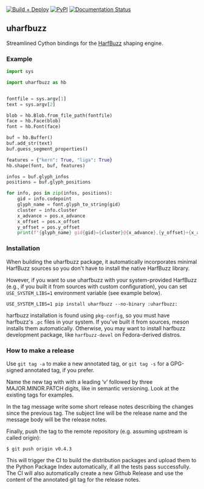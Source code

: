 [![Build + Deploy](https://github.com/harfbuzz/uharfbuzz/actions/workflows/ci.yml/badge.svg?branch=main)](https://github.com/harfbuzz/uharfbuzz/actions/workflows/ci.yml)
[![PyPI](https://img.shields.io/pypi/v/uharfbuzz.svg)](https://pypi.org/project/uharfbuzz)
[![Documentation Status](https://readthedocs.org/projects/uharfbuzz/badge/?version=stable)](https://uharfbuzz.readthedocs.io)

## uharfbuzz

Streamlined Cython bindings for the [HarfBuzz][hb] shaping engine.


### Example

```python
import sys

import uharfbuzz as hb


fontfile = sys.argv[1]
text = sys.argv[2]

blob = hb.Blob.from_file_path(fontfile)
face = hb.Face(blob)
font = hb.Font(face)

buf = hb.Buffer()
buf.add_str(text)
buf.guess_segment_properties()

features = {"kern": True, "liga": True}
hb.shape(font, buf, features)

infos = buf.glyph_infos
positions = buf.glyph_positions

for info, pos in zip(infos, positions):
    gid = info.codepoint
    glyph_name = font.glyph_to_string(gid)
    cluster = info.cluster
    x_advance = pos.x_advance
    x_offset = pos.x_offset
    y_offset = pos.y_offset
    print(f"{glyph_name} gid{gid}={cluster}@{x_advance},{y_offset}+{x_advance}")
```

### Installation

When building the uharfbuzz package, it automatically incorporates minimal HarfBuzz sources so you don't have to install the native HarfBuzz library.

However, if you want to use uharfbuzz with your system-provided HarfBuzz (e.g., if you built it from sources with custom configuration), you can set `USE_SYSTEM_LIBS=1` environment variable (see example below).

```shell
USE_SYSTEM_LIBS=1 pip install uharfbuzz --no-binary :uharfbuzz:
```

harfbuzz installation is found using `pkg-config`, so you must have harfbuzz's `.pc` files in your system.
If you've built it from sources, meson installs them automatically. Otherwise, you may want to install harfbuzz development package, like `harfbuzz-devel` on Fedora-derived distros.

### How to make a release

Use `git tag -a` to make a new annotated tag, or `git tag -s` for a GPG-signed annotated tag, if you prefer.

Name the new tag with with a leading ‘v’ followed by three MAJOR.MINOR.PATCH digits, like in semantic versioning. Look at the existing tags for examples.

In the tag message write some short release notes describing the changes since the previous tag. The subject line will be the release name and the message body will be the release notes.

Finally, push the tag to the remote repository (e.g. assuming upstream is called origin):

    $ git push origin v0.4.3

This will trigger the CI to build the distribution packages and upload them to the Python Package Index automatically, if all the tests pass successfully. The CI will also automatically create a new Github Release and use the content of the annotated git tag for the release notes.


[hb]: https://github.com/harfbuzz/harfbuzz
